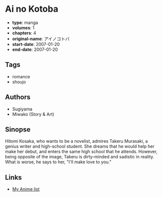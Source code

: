 # Ai no Kotoba

-   **type**: manga
-   **volumes**: 1
-   **chapters**: 4
-   **original-name**: アイノコトバ
-   **start-date**: 2007-01-20
-   **end-date**: 2007-01-20

## Tags

-   romance
-   shoujo

## Authors

-   Sugiyama
-   Miwako (Story & Art)

## Sinopse

Hitomi Kosaka, who wants to be a novelist, admires Takeru Murasaki, a genius writer and high-school student. She dreams that he would help her make her debut, and enters the same high school that he attends. However, being opposite of the image, Takeru is dirty-minded and sadistic in reality. What is worse, he says to her, "I'll make love to you."

## Links

-   [My Anime list](https://myanimelist.net/manga/5086/Ai_no_Kotoba)
